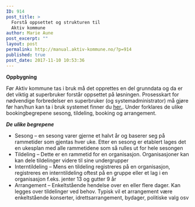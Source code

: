 ```yaml
---
ID: 914
post_title: >
  Forstå oppsettet og strukturen til
  Aktiv kommune
author: Marie Aune
post_excerpt: ""
layout: post
permalink: http://manual.aktiv-kommune.no/?p=914
published: true
post_date: 2017-11-10 10:53:36
---
```

<strong>Oppbygning </strong>

Før Aktiv kommune tas i bruk må det opprettes en del grunndata og da er det viktig at superbruker forstår oppsettet på løsningen. Prosesskart for nødvendige forbredelser en superbruker (og systemadministrator) må gjøre før han/hun kan ta i bruk systemet finner du [her.](http://manual.aktiv-kommune.no/wp-content/uploads/2018/01/Aktivkommune-prosesskart-for-nødvendige-forberedelser-for-systemadministrator-før-oppstart-PDF-3.pdf). Under forklares de ulike bookingbegrepene sesong, tildeling, booking og arrangement.

<strong><em>De ulike begrepene </em></strong>
<ul>
 	<li>Sesong – en sesong varer gjerne et halvt år og baserer seg på rammetider som gjentas hver uke. Etter en sesong er etablert lages det en ukesplan med alle rammetidene som så rulles ut for hele sesongen</li>
 	<li>Tildeling – Dette er en rammetid for en organisasjon. Organisasjoner kan kan dele tildelinger videre til sine undergrupper</li>
 	<li>Interntildeling – Mens en tildeling registreres på en organisasjon, registreres en interntildeling oftest på en gruppe eller et lag i en organisasjon f.eks. jenter 13 og gutter 9 år</li>
 	<li>Arrangement – Enkeltstående hendelse over en eller flere dager. Kan legges over tildelinger ved behov. Typisk vil et arrangement være enkeltstående konserter, idrettsarrangement, bydager, politiske valg osv</li>
</ul>
&nbsp;